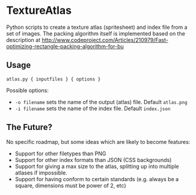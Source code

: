 # TextureAtlas

Python scripts to create a texture atlas (spritesheet) and index file from a set of images.
The packing algorithm itself is implemented based on the description at 
http://www.codeproject.com/Articles/210979/Fast-optimizing-rectangle-packing-algorithm-for-bu

## Usage
```
atlas.py { inputfiles } { options }
```

Possible options:

* `-o filename` sets the name of the output (atlas) file. Default `atlas.png`
* `-i filename` sets the name of the index file. Default `index.json`

## The Future?

No specific roadmap, but some ideas which are likely to become features:

* Support for other filetypes than PNG
* Support for other index formats than JSON (CSS backgrounds)
* Support for giving a max size to the atlas, splitting up into multiple atlases if impossible.
* Support for having conform to certain standards (e.g. always be a square, dimensions must be power of 2, etc)
